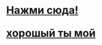 <html>
<head>
	<meta charset="utf-8">
	<link rel="stylesheet" href="GOODMAN.css">
	<link rel="icon" href="https://encrypted-tbn0.gstatic.com/images?q=tbn:ANd9GcRaBU3tBaLEIYSZAQSAkzdTlAZXdNrmkuUaBA&s">
	<title>just click in word</title>
<style>
	body {
    	background:url(https://images.wallpaperscraft.ru/image/single/nochnoj_gorod_vid_sverhu_ogni_goroda_134887_3840x2400.jpg);
    	background-size: 100%;
    	}	
</style>
	<!--img src="https://i.etsystatic.com/47323181/r/il/a06948/6272155860/il_fullxfull.6272155860_ri3c.jpg" height="100px" width="100px" style="position: relative; left: 800px; bottom: 200px;">
	<img src="https://i.etsystatic.com/47323181/r/il/a06948/6272155860/il_fullxfull.6272155860_ri3c.jpg" height="100px" width="100px" style="position: relative; right: -100px; bottom: 200px;">
	<img src="https://i.etsystatic.com/47323181/r/il/a06948/6272155860/il_fullxfull.6272155860_ri3c.jpg" height="100px" width="100px" style="position: relative; left: 600px; top: 200px;">
	<img src="https://i.etsystatic.com/47323181/r/il/a06948/6272155860/il_fullxfull.6272155860_ri3c.jpg" height="100px" width="100px" style="position: relative; right: 100px; top: 200px;"-->
</head>
<body>
	<div class="da">
		<h1><a href="BADMAN.html" class="invisible-link" target="_blank">Нажми сюда!<p>хорошый ты мой</p></a></h1>
	</div>
</body>
</html>
